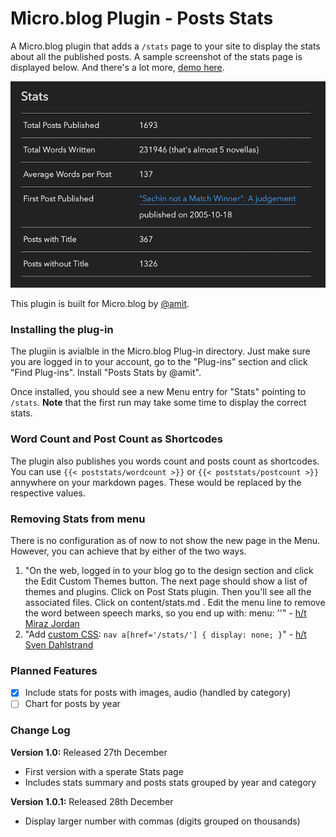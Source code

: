 # Micro.blog Plugin - Posts Stats
A Micro.blog plugin that adds a `/stats` page to your site to display the stats about all the published posts. A sample screenshot of the stats page is displayed below. And there's a lot more, [demo here](https://www.amitgawande.com/stats/).

![Plugin Posts Stats Screenshot](https://raw.githubusercontent.com/am1t/plugin-post-stats/main/static/images/poststats.png?raw=true)

This plugin is built for Micro.blog by [@amit](https://micro.blog/amit).

### Installing the plug-in

The plugiin is avialble in the Micro.blog Plug-in directory. Just make sure you are logged in to your account, go to the "Plug-ins" section and click "Find Plug-ins". Install "Posts Stats by @amit".

Once installed, you should see a new Menu entry for "Stats" pointing to `/stats`. **Note** that the first run may take some time to display the correct stats.

### Word Count and Post Count as Shortcodes

The plugin also publishes you words count and posts count as shortcodes. You can use `{{< poststats/wordcount >}}` or `{{< poststats/postcount >}}` annywhere on your markdown pages. These would be replaced by the respective values.

### Removing Stats from menu

There is no configuration as of now to not show the new page in the Menu. However, you can achieve that by either of the two ways.

1. "On the web, logged in to your blog go to the design section and click the Edit Custom Themes button. The next page should show a list of themes and plugins. Click on Post Stats plugin. Then you'll see all the associated files. Click on content/stats.md . Edit the menu line to remove the word between speech marks, so you end up with: menu: ''" - [h/t Miraz Jordan](https://micro.blog/Miraz/12310468)
2. "Add [custom CSS](https://help.micro.blog/t/custom-css/54): `nav a[href='/stats/'] { display: none; }`" - [h/t Sven Dahlstrand](https://micro.blog/sod/12310306) 

### Planned Features

* [x] Include stats for posts with images, audio (handled by category)
* [ ] Chart for posts by year

### Change Log

**Version 1.0:** Released 27th December
- First version with a sperate Stats page
- Includes stats summary and posts stats grouped by year and category

**Version 1.0.1:** Released 28th December
- Display larger number with commas (digits grouped on thousands)
